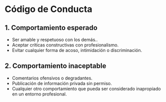 # Código de Conducta

## 1. Comportamiento esperado
- Ser amable y respetuoso con los demás..
- Aceptar críticas constructivas con profesionalismo.
- Evitar cualquier forma de acoso, intimidación o discriminación.

## 2. Comportamiento inaceptable
- Comentarios ofensivos o degradantes.
- Publicación de información privada sin permiso.
- Cualquier otro comportamiento que pueda ser considerado inapropiado en un entorno profesional.


